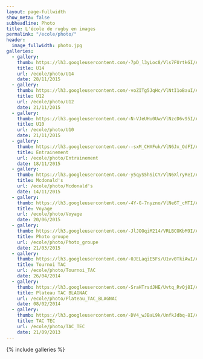 ```yaml
---
layout: page-fullwidth
show_meta: false
subheadline: Photo
title: L'école de rugby en images
permalink: "/ecole/photo/"
header:
  image_fullwidth: photo.jpg
galleries:
  - gallery: 
    thumb: https://lh3.googleusercontent.com/-7pD_l3yLoc8/Vls7FUrtkGI/AAAAAAAASFk/zcNuxZ4eu-sl2lWysLdFwNGspChRj8oGgCHM/s250/20151128_131806.jpg
    title: U14
    url: /ecole/photo/U14
    date: 28/11/2015
  - gallery: 
    thumb: https://lh3.googleusercontent.com/-voZITg5JqHc/VlNtI1oBauI/AAAAAAAARV8/gzEEOvlbKdAhZZvGR2bYkcbm-aQ2H2UZwCHM/s250/20151121_150612.jpg
    title: U12
    url: /ecole/photo/U12
    date: 21/11/2015
  - gallery: 
    thumb: https://lh3.googleusercontent.com/-N-VJeUHu0Uw/VlNzcD6v95I/AAAAAAAARrQ/HsShetLH0J8AQ58hzUfMw18ajVlbDtCcwCHM/s250/20151121_095611.jpg
    title: U10
    url: /ecole/photo/U10
    date: 21/11/2015
  - gallery: 
    thumb: https://lh3.googleusercontent.com/--sxM_CHXFuk/VlN6Jx_OdFI/AAAAAAAASAg/A9IwfcDKAsww_wK0UeSTrqYeNN4tr4AcQCHM/s250/20151118_172334.jpg
    title: Entrainement
    url: /ecole/photo/Entrainement
    date: 18/11/2015
  - gallery: 
    thumb: https://lh3.googleusercontent.com/-y5qyS5hSiCY/VlN6XlryReI/AAAAAAAASBs/ilyakVnv0g47NiAl5kkNNbzkNF4lcJySgCHM/s250/20151114_131507.jpg
    title: Mcdonald's
    url: /ecole/photo/Mcdonald's
    date: 14/11/2015
  - gallery: 
    thumb: https://lh3.googleusercontent.com/-4Y-G-7nyzno/VlNe6T_cMTI/AAAAAAAAQs8/OSoWfEi3yD4-ObwlyDii_DdbFVbgFSsKQCHM/s250/20150620_154158.jpg
    title: Voyage
    url: /ecole/photo/Voyage
    date: 20/06/2015
  - gallery: 
    thumb: https://lh3.googleusercontent.com/-JlJOOqiM214/VRLBCOKbM9I/AAAAAAAAOcs/TgxugSLqwHQAxWlHtfmXtKUz_FkGoZkZQCHM/s250/TAC-3U12-2014-2015.jpg
    title: Photo groupe
    url: /ecole/photo/Photo_groupe
    date: 21/03/2015
  - gallery: 
    thumb: https://lh3.googleusercontent.com/-0JELaqiE5Fs/U1vv0TkiAwI/AAAAAAAAIBM/ZItlceG_DK4SO9jqkY-Ok22NefTT-1M7QCHM/s250/DSC_2970.JPG
    title: Tournoi TAC
    url: /ecole/photo/Tournoi_TAC
    date: 26/04/2014
  - gallery: 
    thumb: https://lh3.googleusercontent.com/-SraHTrsdJHE/Uvtq_RvQj8I/AAAAAAAAGuM/4R9RvKiEe1sFV6DETKIqDBSX1dSnm1QjwCHM/s250/tac%2Bblagnac%2B014-SMILE.jpg
    title: Plateau TAC BLAGNAC
    url: /ecole/photo/Plateau_TAC_BLAGNAC
    date: 08/02/2014
  - gallery: 
    thumb: https://lh3.googleusercontent.com/-DV4_wJBaL9k/UnfkJdbq-8I/AAAAAAAAGdk/ICDzLQvqLywWNhwkBDTmV2ZEa_LmbBZiwCHM/s250/DSCN5108.JPG
    title: TAC TEC
    url: /ecole/photo/TAC_TEC
    date: 21/09/2013
---
```

{% include galleries %}
